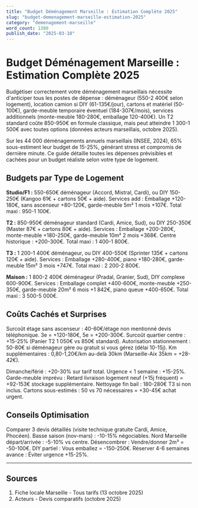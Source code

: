 ```yaml
---
title: "Budget Déménagement Marseille : Estimation Complète 2025"
slug: "budget-demenagement-marseille-estimation-2025"
category: "demenagement-marseille"
word_count: 1380
publish_date: "2025-03-18"
---
```


# Budget Déménagement Marseille : Estimation Complète 2025

Budgétiser correctement votre déménagement marseillais nécessite d'anticiper tous les postes de dépense : déménageur (550-2 400€ selon logement), location camion si DIY (61-135€/jour), cartons et matériel (50-100€), garde-meuble temporaire éventuel (184-307€/mois), services additionnels (monte-meuble 180-280€, emballage 120-400€). Un T2 standard coûte 850-950€ en formule classique, mais peut atteindre 1 300-1 500€ avec toutes options (données acteurs marseillais, octobre 2025).

Sur les 44 000 déménagements annuels marseillais (INSEE, 2024), 65% sous-estiment leur budget de 15-25%, générant stress et compromis de dernière minute. Ce guide détaille toutes les dépenses prévisibles et cachées pour un budget réaliste selon votre type de logement.

## Budgets par Type de Logement

**Studio/F1 :** 550-650€ déménageur (Accord, Mistral, Cardi), ou DIY 150-250€ (Kangoo 61€ + cartons 50€ + aide). Services add : Emballage +120-180€, sans ascenseur +80-120€, garde-meuble 5m² 1 mois +107€. Total maxi : 950-1 100€.

**T2 :** 850-950€ déménageur standard (Cardi, Amice, Sud), ou DIY 250-350€ (Master 87€ + cartons 80€ + aide). Services : Emballage +200-280€, monte-meuble +180-250€, garde-meuble 10m² 2 mois +368€. Centre historique : +200-300€. Total maxi : 1 400-1 800€.

**T3 :** 1 200-1 400€ déménageur, ou DIY 400-550€ (Sprinter 135€ + cartons 120€ + aide). Services : Emballage +280-400€, piano +180-280€, garde-meuble 15m² 3 mois +747€. Total maxi : 2 200-2 800€.

**Maison :** 1 800-2 400€ déménageur (Pradal, Granier, Sud), DIY complexe 600-900€. Services : Emballage complet +400-600€, monte-meuble +250-350€, garde-meuble 20m² 6 mois +1 842€, piano queue +400-650€. Total maxi : 3 500-5 000€.

## Coûts Cachés et Surprises

Surcoût étage sans ascenseur : 40-60€/étage non mentionné devis téléphonique. 3e = +120-180€, 5e = +200-300€. Surcoût quartier centre : +15-25% (Panier T2 1 050€ vs 850€ standard). Autorisation stationnement : 50-80€ si déménageur gère ou gratuit si vous gérez (délai 10-15j). Km supplémentaires : 0,80-1,20€/km au-delà 30km (Marseille-Aix 35km = +28-42€).

Dimanche/férié : +20-30% sur tarif total. Urgence < 1 semaine : +15-25%. Garde-meuble imprévu : Retard livraison logement neuf (+15j fréquent) = +92-153€ stockage supplémentaire. Nettoyage fin bail : 180-280€ T3 si non inclus. Cartons sous-estimés : 50 vs 70 nécessaires = +30-45€ achat urgent.

## Conseils Optimisation

Comparer 3 devis détaillés (visite technique gratuite Cardi, Amice, Phocéen). Basse saison (nov-mars) : -10-15% négociables. Nord Marseille départ/arrivée : -5-10% vs centre. Désencombrer : Vendre/donner 2m³ = -50-100€. DIY partiel : Vous emballez = -150-250€. Réserver 4-6 semaines avance : Éviter urgence +15-25%.

---

## Sources

1. Fiche locale Marseille - Tous tarifs (13 octobre 2025)
2. Acteurs - Devis comparatifs (octobre 2025)
